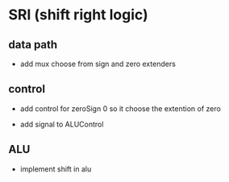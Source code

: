 # SRl (shift right logic)

## data path
* add mux choose from sign and zero extenders

## control

* add control for zeroSign 0 so it choose the extention of zero

* add signal to ALUControl

## ALU

* implement shift in alu 

